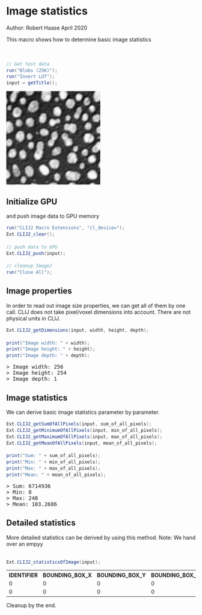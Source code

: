 

# Image statistics
Author: Robert Haase
        April 2020

This macro shows how to determine basic image statistics

```java


// Get test data
run("Blobs (25K)");
run("Invert LUT");
input = getTitle();

```
<a href="image_1587569568033.png"><img src="image_1587569568033.png" width="250" alt="blobs.gif"/></a>

## Initialize GPU
 and push image data to GPU memory

```java
run("CLIJ2 Macro Extensions", "cl_device=");
Ext.CLIJ2_clear();

// push data to GPU
Ext.CLIJ2_push(input);

// cleanup ImageJ
run("Close All");

```

## Image properties
In order to read out image size properties, we can get all of them by one call. 
CLIJ does not take pixel/voxel dimensions into account. There are not physical units in CLIJ.

```java
Ext.CLIJ2_getDimensions(input, width, height, depth);

print("Image width: " + width);
print("Image height: " + height);
print("Image depth: " + depth);
```
<pre>
> Image width: 256
> Image height: 254
> Image depth: 1
</pre>

## Image statistics
We can derive basic image statistics parameter by parameter.

```java
Ext.CLIJ2_getSumOfAllPixels(input, sum_of_all_pixels);
Ext.CLIJ2_getMinimumOfAllPixels(input, min_of_all_pixels);
Ext.CLIJ2_getMaximumOfAllPixels(input, max_of_all_pixels);
Ext.CLIJ2_getMeanOfAllPixels(input, mean_of_all_pixels);

print("Sum: " + sum_of_all_pixels);
print("Min: " + min_of_all_pixels);
print("Max: " + max_of_all_pixels);
print("Mean: " + mean_of_all_pixels);

```
<pre>
> Sum: 6714936
> Min: 8
> Max: 248
> Mean: 103.2686
</pre>

## Detailed statistics
More detailed statistics can be derived by using this method. Note: We hand over an empyy

```java

Ext.CLIJ2_statisticsOfImage(input);

```
<table>
<tr><th>IDENTIFIER</th><th>BOUNDING_BOX_X</th><th>BOUNDING_BOX_Y</th><th>BOUNDING_BOX_Z</th><th>BOUNDING_BOX_END_X</th><th>BOUNDING_BOX_END_Y</th><th>BOUNDING_BOX_END_Z</th><th>BOUNDING_BOX_WIDTH</th><th>BOUNDING_BOX_HEIGHT</th><th>BOUNDING_BOX_DEPTH</th><th>MINIMUM_INTENSITY</th><th>MAXIMUM_INTENSITY</th><th>MEAN_INTENSITY</th><th>SUM_INTENSITY</th><th>STANDARD_DEVIATION_INTENSITY</th><th>PIXEL_COUNT</th><th>SUM_INTENSITY_TIMES_X</th><th>SUM_INTENSITY_TIMES_Y</th><th>SUM_INTENSITY_TIMES_Z</th><th>MASS_CENTER_X</th><th>MASS_CENTER_Y</th><th>MASS_CENTER_Z</th><th>SUM_X</th><th>SUM_Y</th><th>SUM_Z</th><th>CENTROID_X</th><th>CENTROID_Y</th><th>CENTROID_Z</th></tr>
<tr><td>0</td><td>0</td><td>0</td><td>0</td><td>255</td><td>253</td><td>0</td><td>256</td><td>254</td><td>1</td><td>8</td><td>248</td><td>103.269</td><td>6714936</td><td>71.057</td><td>65024</td><td>869461976</td><td>845974672</td><td>0</td><td>129.482</td><td>125.984</td><td>0</td><td>8290560</td><td>8225536</td><td>0</td><td>127.500</td><td>126.500</td><td>0</td></tr>
<tr><td>0</td><td>0</td><td>0</td><td>0</td><td>255</td><td>253</td><td>0</td><td>256</td><td>254</td><td>1</td><td>8</td><td>248</td><td>103.269</td><td>6714936</td><td>71.057</td><td>65024</td><td>869461976</td><td>845974672</td><td>0</td><td>129.482</td><td>125.984</td><td>0</td><td>8290560</td><td>8225536</td><td>0</td><td>127.500</td><td>126.500</td><td>0</td></tr>
</table>


Cleanup by the end.





```
```

